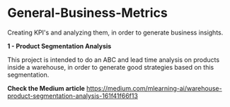 # General-Business-Metrics
Creating KPI's and analyzing them, in order to generate business insights.


**1 - Product Segmentation Analysis**

This project is intended to do an ABC and lead time analysis on products inside a warehouse, in order to generate good strategies based on this segmentation.

**Check the Medium article** https://medium.com/mlearning-ai/warehouse-product-segmentation-analysis-161f41f66f13
